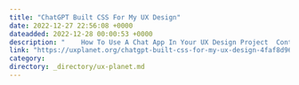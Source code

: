 ```yaml
---
title: "ChatGPT Built CSS For My UX Design"
date: 2022-12-27 22:56:08 +0000
dateadded: 2022-12-28 00:00:53 +0000
description: "    How To Use A Chat App In Your UX Design Project  Continue reading on UX Planet »  "
link: "https://uxplanet.org/chatgpt-built-css-for-my-ux-design-4faf8d969e3f?source=rss----819cc2aaeee0---4"
category:
directory: _directory/ux-planet.md
---
```

